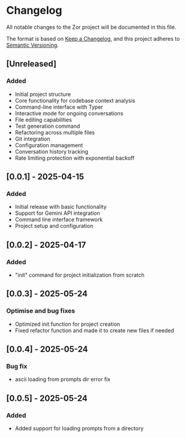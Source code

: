 # Changelog

All notable changes to the Zor project will be documented in this file.

The format is based on [Keep a Changelog](https://keepachangelog.com/en/1.0.0/),
and this project adheres to [Semantic Versioning](https://semver.org/spec/v2.0.0.html).

## [Unreleased]

### Added
- Initial project structure
- Core functionality for codebase context analysis
- Command-line interface with Typer
- Interactive mode for ongoing conversations
- File editing capabilities
- Test generation command
- Refactoring across multiple files
- Git integration
- Configuration management
- Conversation history tracking
- Rate limiting protection with exponential backoff

## [0.0.1] - 2025-04-15

### Added
- Initial release with basic functionality
- Support for Gemini API integration
- Command line interface framework
- Project setup and configuration

## [0.0.2] - 2025-04-17

### Added
- "init" command for project initialization from scratch

## [0.0.3] - 2025-05-24

### Optimise and bug fixes
- Optimized init function for project creation
- Fixed refactor function and made it to create new files if needed

## [0.0.4] - 2025-05-24

### Bug fix
- ascii loading from prompts dir error fix

## [0.0.5] - 2025-05-24

### Added
- Added support for loading prompts from a directory

